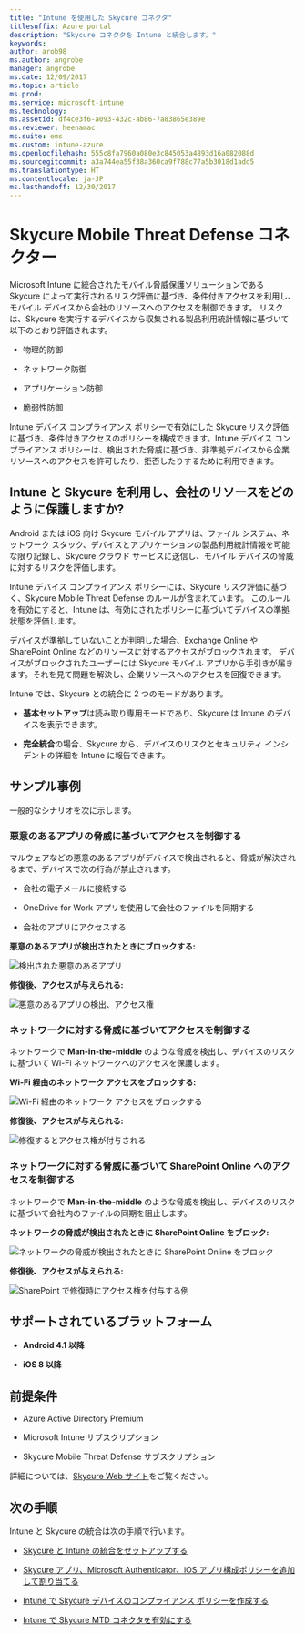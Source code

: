 ```yaml
---
title: "Intune を使用した Skycure コネクタ"
titlesuffix: Azure portal
description: "Skycure コネクタを Intune と統合します。"
keywords: 
author: arob98
ms.author: angrobe
manager: angrobe
ms.date: 12/09/2017
ms.topic: article
ms.prod: 
ms.service: microsoft-intune
ms.technology: 
ms.assetid: df4ce3f6-a093-432c-ab86-7a83865e389e
ms.reviewer: heenamac
ms.suite: ems
ms.custom: intune-azure
ms.openlocfilehash: 555c8fa7960a080e3c845053a4893d16a082088d
ms.sourcegitcommit: a3a744ea55f38a360ca9f788c77a5b3018d1add5
ms.translationtype: HT
ms.contentlocale: ja-JP
ms.lasthandoff: 12/30/2017
---
```

# <a name="skycure-mobile-threat-defense-connector"></a>Skycure Mobile Threat Defense コネクター

Microsoft Intune に統合されたモバイル脅威保護ソリューションである Skycure によって実行されるリスク評価に基づき、条件付きアクセスを利用し、モバイル デバイスから会社のリソースへのアクセスを制御できます。 リスクは、Skycure を実行するデバイスから収集される製品利用統計情報に基づいて以下のとおり評価されます。

-   物理的防御

-   ネットワーク防御

-   アプリケーション防御

-   脆弱性防御

Intune デバイス コンプライアンス ポリシーで有効にした Skycure リスク評価に基づき、条件付きアクセスのポリシーを構成できます。Intune デバイス コンプライアンス ポリシーは、検出された脅威に基づき、非準拠デバイスから企業リソースへのアクセスを許可したり、拒否したりするために利用できます。

## <a name="how-do-intune-and-skycure-help-protect-your-company-resources"></a>Intune と Skycure を利用し、会社のリソースをどのように保護しますか?

Android または iOS 向け Skycure モバイル アプリは、ファイル システム、ネットワーク スタック、デバイスとアプリケーションの製品利用統計情報を可能な限り記録し、Skycure クラウド サービスに送信し、モバイル デバイスの脅威に対するリスクを評価します。

Intune デバイス コンプライアンス ポリシーには、Skycure リスク評価に基づく、Skycure Mobile Threat Defense のルールが含まれています。 このルールを有効にすると、Intune は、有効にされたポリシーに基づいてデバイスの準拠状態を評価します。

デバイスが準拠していないことが判明した場合、Exchange Online や SharePoint Online などのリソースに対するアクセスがブロックされます。 デバイスがブロックされたユーザーには Skycure モバイル アプリから手引きが届きます。それを見て問題を解決し、企業リソースへのアクセスを回復できます。

Intune では、Skycure との統合に 2 つのモードがあります。

-   **基本セットアップ**は読み取り専用モードであり、Skycure は Intune のデバイスを表示できます。

-   **完全統合**の場合、Skycure から、デバイスのリスクとセキュリティ インシデントの詳細を Intune に報告できます。

## <a name="sample-scenarios"></a>サンプル事例

一般的なシナリオを次に示します。

### <a name="control-access-based-on-threats-from-malicious-apps"></a>悪意のあるアプリの脅威に基づいてアクセスを制御する

マルウェアなどの悪意のあるアプリがデバイスで検出されると、脅威が解決されるまで、デバイスで次の行為が禁止されます。

-   会社の電子メールに接続する

-   OneDrive for Work アプリを使用して会社のファイルを同期する

-   会社のアプリにアクセスする

**悪意のあるアプリが検出されたときにブロックする:**

![検出された悪意のあるアプリ](./media/skycure-arch-1.png)

**修復後、アクセスが与えられる:**

![悪意のあるアプリの検出、アクセス権](./media/skycure-arch-2.png)

### <a name="control-access-based-on-threat-to-network"></a>ネットワークに対する脅威に基づいてアクセスを制御する

ネットワークで **Man-in-the-middle** のような脅威を検出し、デバイスのリスクに基づいて Wi-Fi ネットワークへのアクセスを保護します。

**Wi-Fi 経由のネットワーク アクセスをブロックする:**

![Wi-Fi 経由のネットワーク アクセスをブロックする](./media/skycure-arch-3.png)

**修復後、アクセスが与えられる:**

![修復するとアクセス権が付与される](./media/skycure-arch-4.png)

### <a name="control-access-to-sharepoint-online-based-on-threat-to-network"></a>ネットワークに対する脅威に基づいて SharePoint Online へのアクセスを制御する

ネットワークで **Man-in-the-middle** のような脅威を検出し、デバイスのリスクに基づいて会社内のファイルの同期を阻止します。

**ネットワークの脅威が検出されたときに SharePoint Online をブロック:**

![ネットワークの脅威が検出されたときに SharePoint Online をブロック](./media/skycure-arch-5.png)

**修復後、アクセスが与えられる:**

![SharePoint で修復時にアクセス権を付与する例](./media/skycure-arch-6.png)

## <a name="supported-platforms"></a>サポートされているプラットフォーム

-   **Android 4.1 以降**

-   **iOS 8 以降**

## <a name="pre-requisites"></a>前提条件

-   Azure Active Directory Premium

-   Microsoft Intune サブスクリプション

-   Skycure Mobile Threat Defense サブスクリプション

詳細については、[Skycure Web サイト](https://www.skycure.com/skycure-microsoft-integration/)をご覧ください。

## <a name="next-steps"></a>次の手順

Intune と Skycure の統合は次の手順で行います。

- [Skycure と Intune の統合をセットアップする](skycure-mtd-connector-integration.md)

- [Skycure アプリ、Microsoft Authenticator、iOS アプリ構成ポリシーを追加して割り当てる](mtd-apps-ios-app-configuration-policy-add-assign.md)

- [Intune で Skycure デバイスのコンプライアンス ポリシーを作成する](mtd-device-compliance-policy-create.md)

- [Intune で Skycure MTD コネクタを有効にする](mtd-connector-enable.md)
